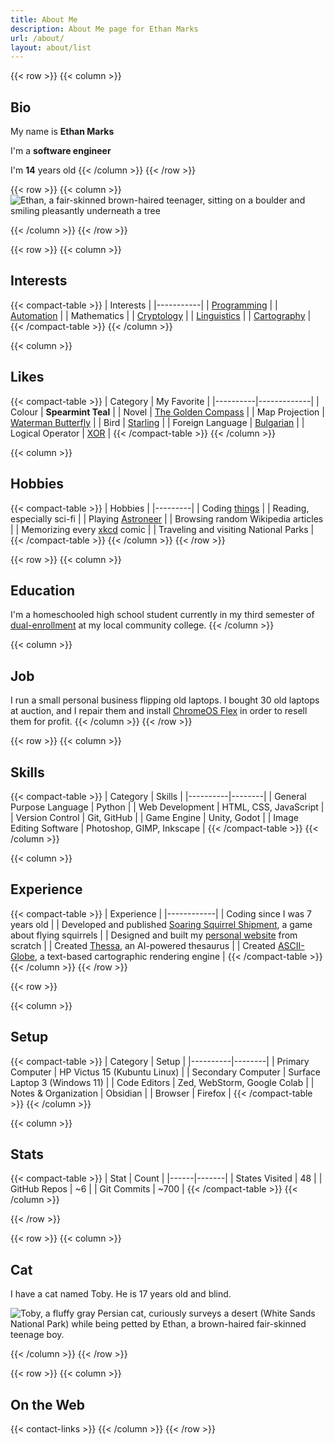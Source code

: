 ```yaml
---
title: About Me
description: About Me page for Ethan Marks
url: /about/
layout: about/list
---
```


{{< row >}}
{{< column >}}

## Bio

My name is **Ethan Marks**

I'm a **software engineer**

I'm **14** years old
{{< /column >}}
{{< /row >}}

{{< row >}}
{{< column >}}
![Ethan, a fair-skinned brown-haired teenager, sitting on a boulder and smiling pleasantly underneath a tree](~/ethan_bio.webp)

{{< /column >}}
{{< /row >}}

{{< row >}}
{{< column >}}

## Interests

{{< compact-table >}}
| Interests |
|-----------|
| [Programming](/tags/programming) |
| [Automation](/tags/automation) |
| Mathematics |
| [Cryptology](/tags/cryptology) |
| [Linguistics](/tags/language/) |
| [Cartography](/tags/cartography) |
{{< /compact-table >}}
{{< /column >}}

{{< column >}}

## Likes

{{< compact-table >}}
| Category | My Favorite |
|----------|-------------|
| Colour | <span class="mint"><b>Spearmint Teal</b></span> |
| Novel | [The Golden Compass](https://www.goodreads.com/book/show/119322.The_Golden_Compass) |
| Map Projection | [Waterman Butterfly](https://colourlessspearmint.github.io/blog/waterman) |
| Bird | [Starling](https://en.wikipedia.org/wiki/Starling) |
| Foreign Language | [Bulgarian](https://en.wikipedia.org/wiki/Bulgarian_language) |
| Logical Operator | [XOR](https://en.wikipedia.org/wiki/Exclusive_or) |
{{< /compact-table >}}
{{< /column >}}

{{< column >}}

## Hobbies

{{< compact-table >}}
| Hobbies |
|---------|
| Coding [things](/tags/projects/) |
| Reading, especially sci-fi |
| Playing [Astroneer](https://store.steampowered.com/app/361420/ASTRONEER/) |
| Browsing random Wikipedia articles |
| Memorizing every [xkcd](https://xkcd.com/) comic |
| Traveling and visiting National Parks |
{{< /compact-table >}}
{{< /column >}}
{{< /row >}}

{{< row >}}
{{< column >}}

## Education

I'm a homeschooled high school student currently in my third semester of [dual-enrollment](https://en.wikipedia.org/wiki/Dual_enrollment) at my local community college.
{{< /column >}}

{{< column >}}

## Job

I run a small personal business flipping old laptops. I bought 30 old laptops at auction, and I repair them and install [ChromeOS Flex](https://chromeos.google/products/chromeos-flex/) in order to resell them for profit.
{{< /column >}}
{{< /row >}}

{{< row >}}
{{< column >}}

## Skills

{{< compact-table >}}
| Category | Skills |
|----------|--------|
| General Purpose Language | Python |
| Web Development | HTML, CSS, JavaScript |
| Version Control | Git, GitHub |
| Game Engine | Unity, Godot |
| Image Editing Software | Photoshop, GIMP, Inkscape |
{{< /compact-table >}}
{{< /column >}}

{{< column >}}

## Experience

{{< compact-table >}}
| Experience |
|------------|
| Coding since I was 7 years old |
| Developed and published [Soaring Squirrel Shipment](https://colourlessspearmint.itch.io/soaring-squirrel-shipment), a game about flying squirrels |
| Designed and built my [personal website](/blog/personalwebsite) from scratch |
| Created [Thessa](/blog/thessa), an AI-powered thesaurus |
| Created [ASCII-Globe](/blog/asciiglobe), a text-based cartographic rendering engine |
{{< /compact-table >}}
{{< /column >}}
{{< /row >}}

{{< row >}}

{{< column >}}

## Setup

{{< compact-table >}}
| Category | Setup |
|----------|--------|
| Primary Computer | HP Victus 15 (Kubuntu Linux) |
| Secondary Computer | Surface Laptop 3 (Windows 11) |
| Code Editors | Zed, WebStorm, Google Colab |
| Notes & Organization | Obsidian |
| Browser | Firefox |
{{< /compact-table >}}
{{< /column >}}

{{< column >}}

## Stats

{{< compact-table >}}
| Stat | Count |
|------|-------|
| States Visited | 48 |
| GitHub Repos | <span id="repocount">~6</span> |
| Git Commits | <span id="commitcount">~700</span> |
{{< /compact-table >}}
{{< /column >}}

{{< /row >}}

{{< row >}}
{{< column >}}

## Cat

I have a cat named Toby. He is 17 years old and blind.

![Toby, a fluffy gray Persian cat, curiously surveys a desert (White Sands National Park) while being petted by Ethan, a brown-haired fair-skinned teenage boy.](~/toby.webp "Me and Toby at White Sands National Park")

{{< /column >}}
{{< /row >}}

{{< row >}}
{{< column >}}

## On the Web

{{< contact-links >}}
{{< /column >}}
{{< /row >}}
